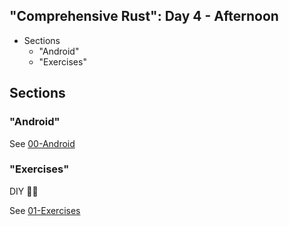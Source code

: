 ## "Comprehensive Rust": Day 4 - Afternoon

<!-- MarkdownTOC -->

- Sections
    - "Android"
    - "Exercises"

<!-- /MarkdownTOC -->

## Sections

### "Android"

See [00-Android](./00-Android/)

### "Exercises"

DIY 👋👻

See [01-Exercises](./01-Exercises/)
